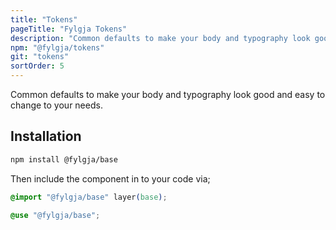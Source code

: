 ```yaml
---
title: "Tokens"
pageTitle: "Fylgja Tokens"
description: "Common defaults to make your body and typography look good and easy to change to your needs."
npm: "@fylgja/tokens"
git: "tokens"
sortOrder: 5
---
```


Common defaults to make your body and typography look good
and easy to change to your needs.

## Installation

```bash
npm install @fylgja/base
```

Then include the component in to your code via;

```css
@import "@fylgja/base" layer(base);
```

```scss
@use "@fylgja/base";
```
